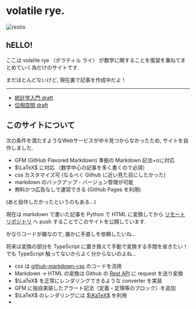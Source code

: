 # volatile rye.

![restio](restio.png)


## hELLO!

ここは volatile rye （ボラティル ライ） が数学に関することを復習を兼ねてまとめていく為だけのサイトです.

まだほとんどないけど, 現在裏で記事を作成中だよ！

<!-- ---

## テスト用
デバッグ用.
- [テスト](test/test.md) -->

---

- [統計学入門 draft](statistics/statistics1-draft.md)
- [位相空間 draft](geometry/topology.md)
<!-- | コース     | 難易度 | 説明                                                              | 確率     | 統計     | 対象者の目安      | 統計検定の目安 |
| ---------- | ------ | ----------------------------------------------------------------- | -------- | -------- | ----------------- | -------------- |
| 🥚 はじまり | ⭐      | 最低限の内容を知っておきたい方に (**数学が苦手な方へのオススメ**) | (準備中) | (準備中) | 中学生～一般      | 4級            |
| 🐥 きほん   | ⭐⭐     | 基本の知識を学びたい方に (**一般の方へのオススメ**)               | (準備中) | (準備中) | 高校生～一般      | 3級            |
| 🐦 はってん | ⭐⭐⭐    | 使える為の発展知識を学びたい方に                                  | (準備中) | (準備中) | 大学1~2年生～一般 | 2級            |
| 🦚 おうよう | ⭐⭐⭐⭐   | 確率・統計をもっと活かしたい方に (**活用したい方へのオススメ**)   | (準備中) | (準備中) | 大学3~4年生～専門 | 準1級~1級      |
| 🦉 すうり   | ⭐⭐⭐⭐   | 理論をもっと知りたい方に (**数学が好きな方へのオススメ**)         | (準備中) | (準備中) | 大学3~4年生～専門 | 準1級~1級      |
| ♾️ せんもん | ⭐⭐⭐⭐⭐  | 確率・統計の奥深くへ...                                                                  | (準備中) | (準備中) | 専門～            | -              | -->

<!-- 統計検定についてはあまり考慮せずに構成しているので, 「統計検定の目安」は本当に目安程度に見てください... -->


## このサイトについて

次の条件を満たすようなWebサービスが中々見つからなかったため, サイトを自作しました.

- GFM (GitHub Flavored Markdown) 準拠の Markdown 記法+αに対応
- $\LaTeX$ に対応 （数学中心の記事を多く書くので必須）
- css カスタマイズ可 (なるべく Github に近い見た目にしたかった)
- markdown のバックアップ・バージョン管理が可能
- 無料かつ広告なしで運営できる (GitHub Pages を利用)

(あと自作したかったというのもある...)

現在は markdown で書いた記事を Python で HTML に変換してから [リモートリポジトリ](https://github.com/volatilerye/mathematics) へ push することでこのサイトを公開しています.

かなりコードが雑なので, 誰かに手直しを依頼したいね...

将来は変換の部分を TypeScript に置き換えて手動で変換する手間を省きたい！
でも TypeScript 触ってないからよく分からないのよね...  

- css は [github-markdown-css](https://github.com/sindresorhus/github-markdown-css) のコードを流用
- Markdown → HTML の変換は Github の [Rest API](https://docs.github.com/en/rest/markdown) に request を送り変換
- $\LaTeX$ を正常にレンダリングできるような converter を実装
- GFM に独自実装したアラート記法（定義・定理等のブロック）を追加
- $\LaTeX$ のレンダリングには [$\KaTeX$](https://katex.org/) を利用
- 